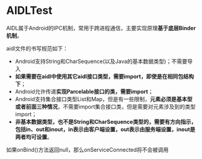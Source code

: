 # AIDLTest
AIDL属于Android的IPC机制，常用于跨进程通信，主要实现原理**基于底层Binder机制**。

aidl文件的书写规范如下：
- Android支持String和CharSequence(以及Java的基本数据类型)；不需要导入
- **如果需要在aidl中使用其它aidl接口类型，需要import，即使是在相同包结构下**；
- Android允许传递**实现Parcelable接口的类，需要import**；
- Android支持集合接口类型List和Map，但是有一些限制，**元素必须是基本型或者前面三种情况**，不需要import集合接口类，但是需要对元素涉及到的类型import；
- **非基本数据类型，也不是String和CharSequence类型的，需要有方向指示，包括in、out和inout，in表示由客户端设置，out表示由服务端设置，inout是两者均可设置**。

如果onBind()方法返回null，那么onServiceConnected将不会被调用
